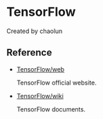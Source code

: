 # TensorFlow

Created by chaolun

Reference
---

* [TensorFlow/web](https://www.tensorflow.org)

  TensorFlow official website.

* [TensorFlow/wiki](https://github.com/chaolunner/TensorFlow/wiki)

  TensorFlow documents.
